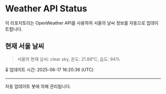 
# Weather API Status

이 리포지토리는 OpenWeather API를 사용하여 서울의 날씨 정보를 자동으로 업데이트합니다.

## 현재 서울 날씨
> 서울의 현재 날씨: clear sky, 온도: 21.88°C, 습도: 94%

⏳ 업데이트 시간: 2025-06-17 16:20:36 (UTC)

---
자동 업데이트 봇에 의해 관리됩니다.
